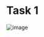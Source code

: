 # Task 1
![image](https://github.com/user-attachments/assets/ba73aff7-7b58-4056-9da2-8f2755756c3d)

